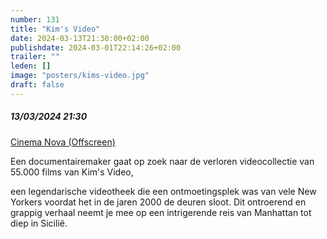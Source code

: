 ```yaml
---
number: 131
title: "Kim's Video"
date: 2024-03-13T21:30:00+02:00
publishdate: 2024-03-01T22:14:26+02:00
trailer: ""
leden: []
image: "posters/kims-video.jpg"
draft: false
---
```


##### 13/03/2024 21:30

[Cinema Nova (Offscreen)](https://www.offscreen.be/nl/offscreen-film-festival-2024/offscreenings-2024/kims-video)

Een documentairemaker gaat op zoek naar de verloren videocollectie van 55.000 films van Kim's Video,
<!--more-->
een legendarische videotheek die een ontmoetingsplek was van vele New Yorkers voordat
het in de jaren 2000 de deuren sloot.
Dit ontroerend en grappig verhaal neemt je mee  op een intrigerende reis van Manhattan tot diep in Sicilië.
